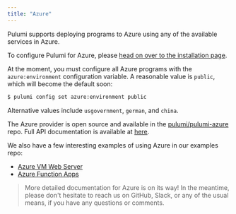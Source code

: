 ```yaml
---
title: "Azure"
---
```


Pulumi supports deploying programs to Azure using any of the available services in Azure.

To configure Pulumi for Azure, please [head on over to the installation page](/install/azure.html).

At the moment, you must configure all Azure programs with the `azure:environment` configuration variable.  A
reasonable value is `public`, which will become the default soon:

```bash
$ pulumi config set azure:environment public
```

Alternative values include `usgovernment`, `german`, and `china`.

The Azure provider is open source and available in the [pulumi/pulumi-azure](https://github.com/pulumi/pulumi-azure)
repo.  Full API documentation is available at [here](./pkg/nodejs/@pulumi/azure/index.html).

We also have a few interesting examples of using Azure in our examples repo:

* [Azure VM Web Server](https://github.com/pulumi/examples/tree/master/azure-js-webserver)
* [Azure Function Apps](https://github.com/pulumi/examples/tree/master/azure-ts-functions)

> More detailed documentation for Azure is on its way! In the meantime, please don't hesitate to reach us on GitHub,
> Slack, or any of the usual means, if you have any questions or comments.
